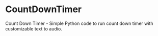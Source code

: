# CountDownTimer
Count Down Timer - Simple Python code to run count down timer with customizable text to audio.
